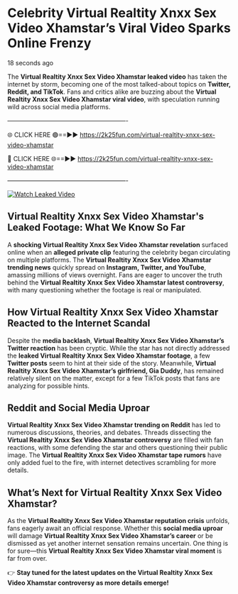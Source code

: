 # Celebrity Virtual Realtity Xnxx Sex Video Xhamstar’s Viral Video Sparks Online Frenzy

18 seconds ago

The **Virtual Realtity Xnxx Sex Video Xhamstar leaked video** has taken the internet by storm, becoming one of the most talked-about topics on **Twitter, Reddit, and TikTok**. Fans and critics alike are buzzing about the **Virtual Realtity Xnxx Sex Video Xhamstar viral video**, with speculation running wild across social media platforms.

———————————————————-

🌐 CLICK HERE 🟢==►► https://2k25fun.com/virtual-realtity-xnxx-sex-video-xhamstar

🔴 CLICK HERE 🌐==►► https://2k25fun.com/virtual-realtity-xnxx-sex-video-xhamstar

———————————————————-

[![Watch Leaked Video](https://miro.medium.com/v2/resize:fit:828/format:webp/1*cilzJN44JGOrTw9NJCrNHA.gif "Watch Leaked Video")](https://2k25fun.com/virtual-realtity-xnxx-sex-video-xhamstar)

## **Virtual Realtity Xnxx Sex Video Xhamstar's Leaked Footage: What We Know So Far**  
A **shocking Virtual Realtity Xnxx Sex Video Xhamstar revelation** surfaced online when an **alleged private clip** featuring the celebrity began circulating on multiple platforms. The **Virtual Realtity Xnxx Sex Video Xhamstar trending news** quickly spread on **Instagram, Twitter, and YouTube**, amassing millions of views overnight. Fans are eager to uncover the truth behind the **Virtual Realtity Xnxx Sex Video Xhamstar latest controversy**, with many questioning whether the footage is real or manipulated.  

## **How Virtual Realtity Xnxx Sex Video Xhamstar Reacted to the Internet Scandal**  
Despite the **media backlash**, **Virtual Realtity Xnxx Sex Video Xhamstar’s Twitter reaction** has been cryptic. While the star has not directly addressed the **leaked Virtual Realtity Xnxx Sex Video Xhamstar footage**, a few **Twitter posts** seem to hint at their side of the story. Meanwhile, **Virtual Realtity Xnxx Sex Video Xhamstar’s girlfriend, Gia Duddy**, has remained relatively silent on the matter, except for a few TikTok posts that fans are analyzing for possible hints.  

## **Reddit and Social Media Uproar**  
**Virtual Realtity Xnxx Sex Video Xhamstar trending on Reddit** has led to numerous discussions, theories, and debates. Threads dissecting the **Virtual Realtity Xnxx Sex Video Xhamstar controversy** are filled with fan reactions, with some defending the star and others questioning their public image. The **Virtual Realtity Xnxx Sex Video Xhamstar tape rumors** have only added fuel to the fire, with internet detectives scrambling for more details.  

## **What’s Next for Virtual Realtity Xnxx Sex Video Xhamstar?**  
As the **Virtual Realtity Xnxx Sex Video Xhamstar reputation crisis** unfolds, fans eagerly await an official response. Whether this **social media uproar** will damage **Virtual Realtity Xnxx Sex Video Xhamstar’s career** or be dismissed as yet another internet sensation remains uncertain. One thing is for sure—this **Virtual Realtity Xnxx Sex Video Xhamstar viral moment** is far from over.  

👉 **Stay tuned for the latest updates on the Virtual Realtity Xnxx Sex Video Xhamstar controversy as more details emerge!**  
